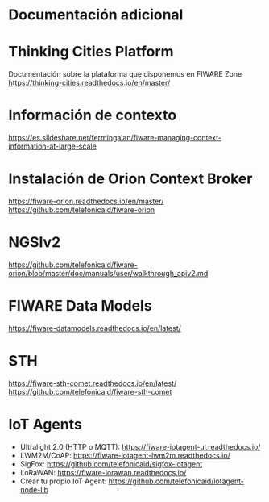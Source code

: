 # Documentación adicional


# Thinking Cities Platform 
Documentación sobre la plataforma que disponemos en FIWARE Zone
https://thinking-cities.readthedocs.io/en/master/

# Información de contexto
https://es.slideshare.net/fermingalan/fiware-managing-context-information-at-large-scale

# Instalación de Orion Context Broker
https://fiware-orion.readthedocs.io/en/master/
https://github.com/telefonicaid/fiware-orion

# NGSIv2
https://github.com/telefonicaid/fiware-orion/blob/master/doc/manuals/user/walkthrough_apiv2.md

# FIWARE Data Models
https://fiware-datamodels.readthedocs.io/en/latest/

# STH
https://fiware-sth-comet.readthedocs.io/en/latest/
https://github.com/telefonicaid/fiware-sth-comet

# IoT Agents
- Ultralight 2.0 (HTTP o MQTT): https://fiware-iotagent-ul.readthedocs.io/
- LWM2M/CoAP: https://fiware-iotagent-lwm2m.readthedocs.io/ 
- SigFox: https://github.com/telefonicaid/sigfox-iotagent
- LoRaWAN: https://fiware-lorawan.readthedocs.io/ 
- Crear tu propio IoT Agent: https://github.com/telefonicaid/iotagent-node-lib
